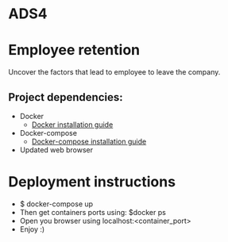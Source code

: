 # ADS4

# Employee retention
Uncover the factors that lead to employee to leave the company.


## Project dependencies:

* Docker
  * [Docker installation guide](https://docs.docker.com/engine/installation/linux/docker-ce/ubuntu/#install-docker-ce)
* Docker-compose
  * [Docker-compose installation guide](https://docs.docker.com/compose/install/)
* Updated web browser

# Deployment instructions

* $ docker-compose up
* Then get containers ports using: $docker ps
* Open you browser using localhost:<container_port>
* Enjoy :)
